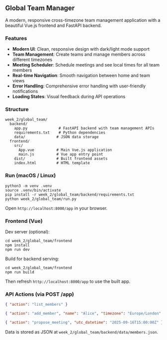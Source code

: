 ## Global Team Manager

A modern, responsive cross-timezone team management application with a beautiful Vue.js frontend and FastAPI backend.

### Features

- **Modern UI**: Clean, responsive design with dark/light mode support
- **Team Management**: Create teams and manage members across different timezones
- **Meeting Scheduler**: Schedule meetings and see local times for all team members
- **Real-time Navigation**: Smooth navigation between home and team views
- **Error Handling**: Comprehensive error handling with user-friendly notifications
- **Loading States**: Visual feedback during API operations

### Structure

```
week_2/global_team/
  backend/
    app.py              # FastAPI backend with team management APIs
    requirements.txt    # Python dependencies
    data/              # JSON data storage
  frontend/
    src/
      App.vue          # Main Vue.js application
      main.js          # Vue app entry point
    dist/              # Built frontend assets
    index.html         # HTML template
```

### Run (macOS / Linux)

```
python3 -m venv .venv
source .venv/bin/activate
pip install -r week_2/global_team/backend/requirements.txt
python week_2/global_team/run.py
```

Open `http://localhost:8000/app` in your browser.

### Frontend (Vue)

Dev server (optional):
```
cd week_2/global_team/frontend
npm install
npm run dev
```

Build for backend serving:
```
cd week_2/global_team/frontend
npm run build
```
Then refresh `http://localhost:8000/app` to use the built app.

### API Actions (via POST /app)

```json
{ "action": "list_members" }
```

```json
{ "action": "add_member", "name": "Alice", "timezone": "Europe/London" }
```

```json
{ "action": "propose_meeting", "utc_datetime": "2025-09-16T15:00:00Z" }
```

Data is stored as JSON at `week_2/global_team/backend/data/members.json`.


